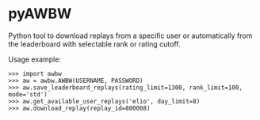 # pyAWBW

Python tool to download replays from a specific user or automatically from the leaderboard with selectable rank or rating cutoff.

Usage example:
```
>>> import awbw
>>> aw = awbw.AWBW(USERNAME, PASSWORD)
>>> aw.save_leaderboard_replays(rating_limit=1300, rank_limit=100, mode='std')
>>> aw.get_available_user_replays('elio', day_limit=8)
>>> aw.download_replay(replay_id=800008)
```
